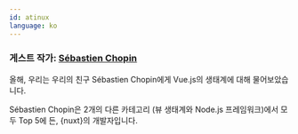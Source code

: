```yaml
---
id: atinux
language: ko
---
```


### 게스트 작가: [Sébastien Chopin](https://twitter.com/Atinux)

올해, 우리는 우리의 친구 Sébastien Chopin에게 Vue.js의 생태계에 대해 물어보았습니다.

Sébastien Chopin은 2개의 다른 카테고리 (뷰 생태계와 Node.js 프레임워크)에서 모두 Top 5에 든, {nuxt}의 개발자입니다.
